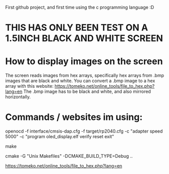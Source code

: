 First github project, and first time using the c programming language :D

# THIS HAS ONLY BEEN TEST ON A 1.5INCH BLACK AND WHITE SCREEN

# How to display images on the screen
The screen reads images from hex arrays, specifically hex arrays from .bmp images that are black and white.
You can convert a .bmp image to a hex array with this website: https://tomeko.net/online_tools/file_to_hex.php?lang=en
The .bmp image has to be black and white, and also mirrored horizontally.

# **Commands / websites im using:**

openocd -f interface/cmsis-dap.cfg -f target/rp2040.cfg -c "adapter speed 5000" -c "program oled_display.elf verify reset exit"

make

cmake -G "Unix Makefiles" -DCMAKE_BUILD_TYPE=Debug ..

https://tomeko.net/online_tools/file_to_hex.php?lang=en

